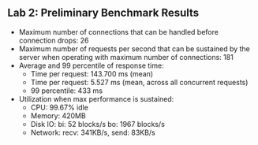 ## Lab 2: Preliminary Benchmark Results
- Maximum number of connections that can be handled before connection drops: 26
- Maximum number of requests per second that can be sustained by the server when operating with maximum number of connections: 181
- Average and 99 percentile of response time:
    - Time per request: 143.700 ms (mean)
    - Time per request: 5.527 ms (mean, across all concurrent requests)
    - 99 percentile: 433 ms
- Utilization when max performance is sustained:
    - CPU: 99.67% idle
    - Memory: 420MB
    - Disk IO: bi: 52 blocks/s bo: 1967 blocks/s
    - Network: recv: 341KB/s, send: 83KB/s
